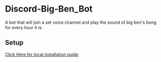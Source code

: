 # Discord-Big-Ben_Bot
A bot that will join a set voice channel and play the sound of big ben's bong for every hour it is.

## Setup
[Click Here for local installation guide](https://youtu.be/A-zSmLF5uzA)